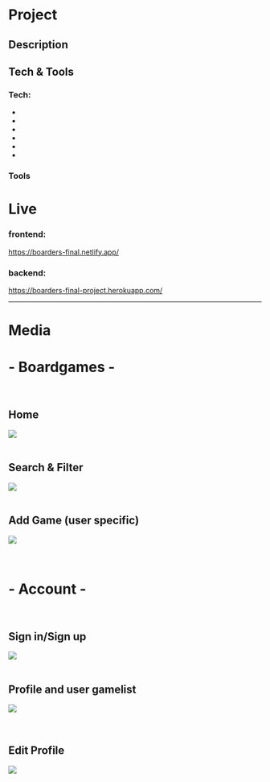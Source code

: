 # Project

## Description

## Tech & Tools

### Tech: 
<ul>
    <li></li>
    <li></li>
    <li></li>
    <li></li>
    <li></li>
    <li></li>
</ul>

### Tools

# Live

### frontend:
https://boarders-final.netlify.app/

### backend:
https://boarders-final-project.herokuapp.com/

<hr />


# Media

# - Boardgames -

<div>
  <br>
    <div>
        <h2>Home</h2>
        <img src="./Frontend/src/assets/Screenshots/homescreen.png" />
    </div>
      <br>
      <div>
        <h2>Search & Filter</h2>
        <img src="./Frontend/src/assets/Screenshots/searchandfilter.png" />
    </div>
    <br>
        <div>
        <h2>Add Game (user specific)</h2>
        <img src="./Frontend/src/assets/Screenshots/addgame.png" />
    </div>
</div>
<br>
<br>

# - Account - 

<div>
  <br>
    <div>
        <h2>Sign in/Sign up</h2>
        <img src="./Frontend/src/assets/Screenshots/signupin.png" />
    </div>
      <br>
      <div>
        <h2>Profile and user gamelist</h2>
        <img src="./Frontend/src/assets/Screenshots/profileandgames.png" />
    </div>
      <br>
<!--     <div>
        <h2>Friends</h2>
        <img src="./Frontend/src/assets/Screenshots/addgame.png" />
    </div>
      <br>
    <div>
        <h2>Messages</h2>
        <img src="./Frontend/src/assets/Screenshots/addgame.png" />
    </div> -->
    <br>
        <div>
        <h2>Edit Profile</h2>
        <img src="./Frontend/src/assets/Screenshots/editprofile.png" />
    </div>
      <br>
</div>



